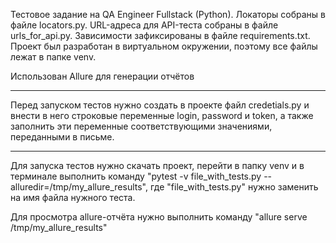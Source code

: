 Тестовое задание на QA Engineer Fullstack (Python).
Локаторы собраны в файле locators.py.
URL-адреса для API-теста собраны в файле urls_for_api.py.
Зависимости зафиксированы в файле  requirements.txt.
Проект был разработан в виртуальном окружении, поэтому все файлы лежат в папке venv.

Использован Allure для генерации отчётов

*****
Перед запуском тестов нужно создать в проекте файл credetials.py и внести в него строковые переменные login, password и token, 
а также заполнить эти переменные соответствующими значениями, переданными в письме.
*****

Для запуска тестов нужно скачать проект, перейти в папку venv и в терминале выполнить команду "pytest -v file_with_tests.py --alluredir=/tmp/my_allure_results", 
где "file_with_tests.py" нужно заменить на имя файла нужного теста.

Для просмотра allure-отчёта нужно выполнить команду "allure serve /tmp/my_allure_results"
